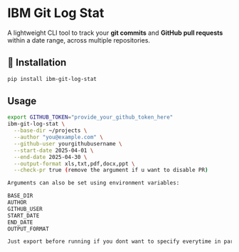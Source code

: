 # IBM Git Log Stat

A lightweight CLI tool to track your **git commits** and **GitHub pull requests** within a date range, across multiple
repositories.

## 🔧 Installation

```bash
pip install ibm-git-log-stat
```

## Usage

```bash
export GITHUB_TOKEN="provide_your_github_token_here"
ibm-git-log-stat \
  --base-dir ~/projects \
  --author "you@example.com" \
  --github-user yourgithubusername \
  --start-date 2025-04-01 \
  --end-date 2025-04-30 \
  --output-format xls,txt,pdf,docx,ppt \
  --check-pr true (remove the argument if u want to disable PR) 

Arguments can also be set using environment variables:

BASE_DIR
AUTHOR
GITHUB_USER
START_DATE
END_DATE
OUTPUT_FORMAT

Just export before running if you dont want to specify everytime in parameter
```


